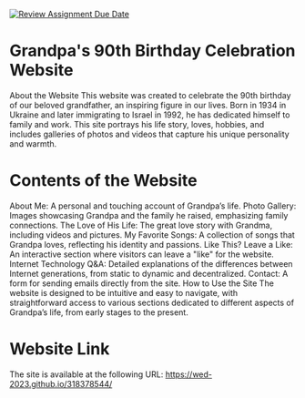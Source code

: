 [![Review Assignment Due Date](https://classroom.github.com/assets/deadline-readme-button-24ddc0f5d75046c5622901739e7c5dd533143b0c8e959d652212380cedb1ea36.svg)](https://classroom.github.com/a/GmyrjvXu)

# Grandpa's 90th Birthday Celebration Website
About the Website
This website was created to celebrate the 90th birthday of our beloved grandfather, an inspiring figure in our lives. Born in 1934 in Ukraine and later immigrating to Israel in 1992, he has dedicated himself to family and work. This site portrays his life story, loves, hobbies, and includes galleries of photos and videos that capture his unique personality and warmth.

# Contents of the Website
About Me: A personal and touching account of Grandpa’s life.
Photo Gallery: Images showcasing Grandpa and the family he raised, emphasizing family connections.
The Love of His Life: The great love story with Grandma, including videos and pictures.
My Favorite Songs: A collection of songs that Grandpa loves, reflecting his identity and passions.
Like This? Leave a Like: An interactive section where visitors can leave a "like" for the website.
Internet Technology Q&A: Detailed explanations of the differences between Internet generations, from static to dynamic and decentralized.
Contact: A form for sending emails directly from the site.
How to Use the Site
The website is designed to be intuitive and easy to navigate, with straightforward access to various sections dedicated to different aspects of Grandpa’s life, from early stages to the present.

# Website Link
The site is available at the following URL: https://wed-2023.github.io/318378544/
